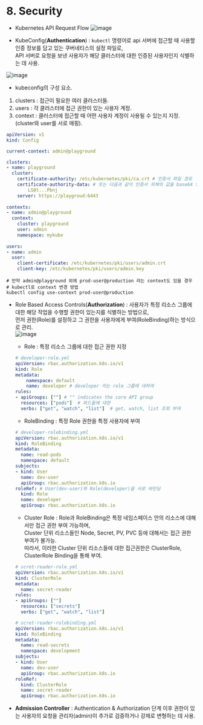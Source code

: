 # 8. Security
- Kubernetes API Request Flow
![image](https://github.com/user-attachments/assets/472fde41-6073-466f-87f7-8d3246552bb6)


- KubeConfig(**Authentication**) : `kubectl` 명령어로 api 서버에 접근할 때 사용할 인증 정보를 담고 있는 쿠버네티스의 설정 파일로,  
  API 서버로 요청을 보낸 사용자가 해당 클러스터에 대한 인증된 사용자인지 식별하는 데 사용.  

![image](https://github.com/user-attachments/assets/8b247acd-4b81-4ea3-9d0d-bc3fddff0e9d)  
- kubeconfig의 구성 요소.  
1) clusters : 접근이 필요한 여러 클러스터들.  
2) users : 각 클러스터에 접근 권한이 있는 사용자 계정.  
3) context : 클러스터에 접근할 때 어떤 사용자 계정이 사용될 수 있는지 지정.(cluster와 user를 서로 매핑).  
    
``` yml
apiVersion: v1
kind: Config

current-context: admin@playground

clusters:
- name: playground
  cluster:
    certificate-authority: /etc/kubernetes/pki/ca.crt # 인증서 파일 경로
    certificate-authority-data: # 또는 다음과 같이 인증서 자체의 값을 base64 인코딩하여 저장 가능
        LS0t...Pbnj
    server: https://playgroud:6443
  
contexts:
- name: admin@playground
  context:
    cluster: playground
    user: admin
    namespace: mykube
  
users:
- name: admin
  user: 
    client-certificate: /etc/kubernetes/pki/users/admin.crt
    client-key: /etc/kubernetes/pki/users/admin.key
```  
```
# 만약 admin@playground 외에 prod-user@production 라는 context도 있을 경우  
# kubectl로 context 변경 방법
kubectl config use-context prod-user@production
```

- Role Based Access Controls(**Authorization**) : 사용자가 특정 리소스 그룹에 대한 해당 작업을 수행할 권한이 있는지를 식별하는 방법으로,  
  먼저 권한(Role)를 설정하고 그 권한을 사용자에게 부여(RoleBinding)하는 방식으로 관리.  
![image](https://github.com/user-attachments/assets/8e623d55-58ae-4c4c-9f20-196c0f68ecb8)
  - Role : 특정 리소스 그룹에 대한 접근 권한 지정  
  ``` yml
  # developer-role.yml
  apiVersion: rbac.authorization.k8s.io/v1
  kind: Role
  metadata:
      namespace: default
      name: developer # developer 라는 role 그룹에 대하여
  rules:
  - apiGroups: [""] # "" indicates the core API group
    resources: ["pods"]  # 파드들에 대한
    verbs: ["get", "watch", "list"]  # get, watch, list 조회 부여
  ```  
  - RoleBinding : 특정 Role 권한을 특정 사용자에 부여  
  ``` yml
  # developer-rolebinding.yml
  apiVersion: rbac.authorization.k8s.io/v1
  kind: RoleBinding
  metadata:
    name: read-pods
    namespace: default
  subjects:
  - kind: User
    name: dev-user
    apiGroup: rbac.authorization.k8s.io
  roleRef: # User(dev-user)와 Role(developer)을 서로 바인딩
    kind: Role
    name: developer 
    apiGroup: rbac.authorization.k8s.io
  ```
  
  - Cluster Role : Role과 RoleBinding은 특정 네임스페이스 안의 리소스에 대해서만 접근 권한 부여 가능하며,  
    Cluster 단위 리소스들인 Node, Secret, PV, PVC 등에 대해서는 접근 권한 부여가 불가능.  
    따라서, 이러한 Cluster 단위 리소스들에 대한 접근권한은 ClusterRole, ClusterRole Binding을 통해 부여.  
  ``` yml
  # scret-reader-role.yml
  apiVersion: rbac.authorization.k8s.io/v1
  kind: ClusterRole
  metadata:
    name: secret-reader
  rules:
  - apiGroups: [""]
    resources: ["secrets"]
    verbs: ["get", "watch", "list"]
  ```
  ``` yml
  # scret-reader-rolebinding.yml
  apiVersion: rbac.authorization.k8s.io/v1
  kind: RoleBinding
  metadata:
    name: read-secrets
    namespace: development
  subjects:
  - kind: User
    name: dev-user
    apiGroup: rbac.authorization.k8s.io
  roleRef:
    kind: ClusterRole
    name: secret-reader
    apiGroup: rbac.authorization.k8s.io
  ```

- **Admission Controller** : Authentication & Authorization 단계 이후 권한이 있는 사용자의 요청을 관리자(admin)이 추가로 검증하거나 강제로 변형하는 데 사용.  
  
  
